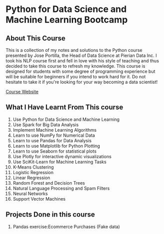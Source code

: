 # Python for Data Science and Machine Learning Bootcamp
## About This Course
  This is a collection of my notes and solutions to the Python course presented by Jose Portilla, the Head of Data Science at Pierian Data Inc. I took his NLP course first and fell in love with his style of teaching and thus decided to take this course to refresh my knowledge. This course is designed for students with some degree of programming experience but will be suitable for beginners if you intend to work hard for it. Do not hesitate to take it if you're looking for your way becoming a data scientist!
  
  [Course Website](https://www.udemy.com/course/python-for-data-science-and-machine-learning-bootcamp/learn/lecture/5733190#overview)
## What I Have Learnt From This course

1. Use Python for Data Science and Machine Learning
2. Use Spark for Big Data Analysis
3. Implement Machine Learning Algorithms
4. Learn to use NumPy for Numerical Data
5. Learn to use Pandas for Data Analysis
6. Learn to use Matplotlib for Python Plotting
7. Learn to use Seaborn for statistical plots
8. Use Plotly for interactive dynamic visualizations
9. Use SciKit-Learn for Machine Learning Tasks
10. K-Means Clustering
11. Logistic Regression
12. Linear Regression
13. Random Forest and Decision Trees
14. Natural Language Processing and Spam Filters
15. Neural Networks
16. Support Vector Machines

## Projects Done in this course
1. Pandas exercise:Ecommerce Purchases (Fake data)
